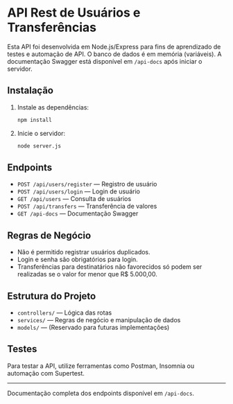 # API Rest de Usuários e Transferências

Esta API foi desenvolvida em Node.js/Express para fins de aprendizado de testes e automação de API. O banco de dados é em memória (variáveis). A documentação Swagger está disponível em `/api-docs` após iniciar o servidor.

## Instalação

1. Instale as dependências:
   ```bash
   npm install
   ```

2. Inicie o servidor:
   ```bash
   node server.js
   ```

## Endpoints

- `POST /api/users/register` — Registro de usuário
- `POST /api/users/login` — Login de usuário
- `GET /api/users` — Consulta de usuários
- `POST /api/transfers` — Transferência de valores
- `GET /api-docs` — Documentação Swagger

## Regras de Negócio
- Não é permitido registrar usuários duplicados.
- Login e senha são obrigatórios para login.
- Transferências para destinatários não favorecidos só podem ser realizadas se o valor for menor que R$ 5.000,00.

## Estrutura do Projeto
- `controllers/` — Lógica das rotas
- `services/` — Regras de negócio e manipulação de dados
- `models/` — (Reservado para futuras implementações)

## Testes
Para testar a API, utilize ferramentas como Postman, Insomnia ou automação com Supertest.

---

Documentação completa dos endpoints disponível em `/api-docs`.
